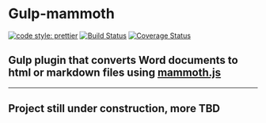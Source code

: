 # Gulp-mammoth

[![code style: prettier](https://img.shields.io/badge/code_style-prettier-ff69b4.svg?style=flat-square)](https://github.com/prettier/prettier) [![Build Status](https://travis-ci.org/lgcavalheiro/gulp-mammoth.svg?branch=main)](https://travis-ci.org/lgcavalheiro/gulp-mammoth) [![Coverage Status](https://coveralls.io/repos/github/lgcavalheiro/gulp-mammoth/badge.svg?branch=main)](https://coveralls.io/github/lgcavalheiro/gulp-mammoth?branch=main)

## Gulp plugin that converts Word documents to html or markdown files using [mammoth.js](https://github.com/mwilliamson/mammoth.js)

---

## Project still under construction, more TBD
